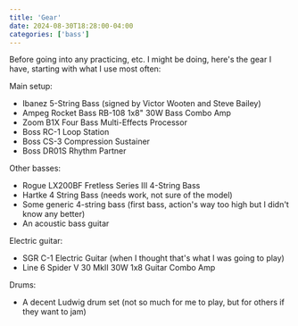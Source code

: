 ```yaml
---
title: 'Gear'
date: 2024-08-30T18:28:00-04:00
categories: ['bass']
---
```


Before going into any practicing, etc. I might be doing, here's the gear I have, starting with what I use most often:

Main setup:
- Ibanez 5-String Bass (signed by Victor Wooten and Steve Bailey)
- Ampeg Rocket Bass RB-108 1x8" 30W Bass Combo Amp
- Zoom B1X Four Bass Multi-Effects Processor
- Boss RC-1 Loop Station
- Boss CS-3 Compression Sustainer
- Boss DR01S Rhythm Partner

Other basses:
- Rogue LX200BF Fretless Series III 4-String Bass
- Hartke 4 String Bass (needs work, not sure of the model)
- Some generic 4-string bass (first bass, action's way too high but I didn't know any better)
- An acoustic bass guitar

Electric guitar:
- SGR C-1 Electric Guitar (when I thought that's what I was going to play)
- Line 6 Spider V 30 MkII 30W 1x8 Guitar Combo Amp

Drums:
- A decent Ludwig drum set (not so much for me to play, but for others if they want to jam)
